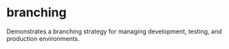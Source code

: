 # branching
Demonstrates a branching strategy for managing development, testing, and production environments.
